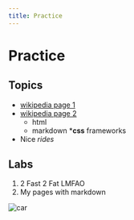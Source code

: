 ```yaml
---
title: Practice
---
```


# Practice

## Topics

* [wikipedia page 1](http://en.wikipedia.org/wiki/Fast_%26_Furious)
* [wikipedia page 2](http://en.wikipedia.org/wiki/Transformers_%28film%29)
	* html
	* markdown
*__css__ frameworks
* Nice _rides_ 

## Labs

1. 2 Fast 2 Fat LMFAO
1. My pages with markdown

![car](http://25.media.tumblr.com/tumblr_m9vhen5doi1rcbsj2o1_500.jpg)
